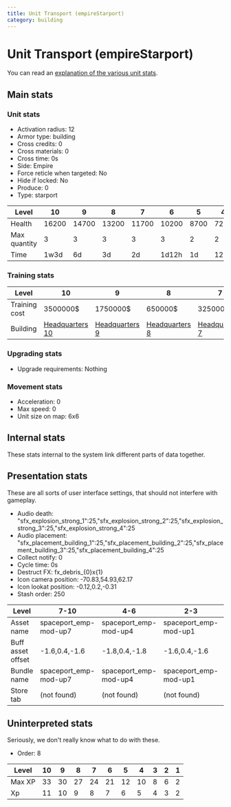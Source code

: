 ```yaml
---
title: Unit Transport (empireStarport)
category: building
---
```


# Unit Transport (empireStarport)

You can read an [explanation  of the various unit stats](unitexplained.md).

## Main stats

### Unit stats

  * Activation radius: 12
  * Armor type: building
  * Cross credits: 0
  * Cross materials: 0
  * Cross time: 0s
  * Side: Empire
  * Force reticle when targeted: No
  * Hide if locked: No
  * Produce: 0
  * Type: starport

|Level       |10   |9    |8    |7    |6    |5   |4   |3   |2   |1    |
|------------|-----|-----|-----|-----|-----|----|----|----|----|-----|
|Health      |16200|14700|13200|11700|10200|8700|7200|5400|4500|3000 |
|Max quantity|3    |3    |3    |3    |3    |2   |2   |2   |2   |1    |
|Time        |1w3d |6d   |3d   |2d   |1d12h|1d  |12h |2h  |15m |1m30s|


### Training stats

|Level        |10                              |9                              |8                              |7                              |6                              |5                              |4                              |3                              |2                              |1                              |
|-------------|--------------------------------|-------------------------------|-------------------------------|-------------------------------|-------------------------------|-------------------------------|-------------------------------|-------------------------------|-------------------------------|-------------------------------|
|Training cost|3500000$                        |1750000$                       |650000$                        |325000$                        |225000$                        |65000$                         |25000$                         |8000$                          |2000$                          |1400$                          |
|Building     |[Headquarters 10](empireHQ.html)|[Headquarters 9](empireHQ.html)|[Headquarters 8](empireHQ.html)|[Headquarters 7](empireHQ.html)|[Headquarters 6](empireHQ.html)|[Headquarters 5](empireHQ.html)|[Headquarters 4](empireHQ.html)|[Headquarters 3](empireHQ.html)|[Headquarters 2](empireHQ.html)|[Headquarters 2](empireHQ.html)|


### Upgrading stats

  * Upgrade requirements: Nothing

### Movement stats

  * Acceleration: 0
  * Max speed: 0
  * Unit size on map: 6x6

## Internal stats

These stats internal to the system link different parts of data together.


## Presentation stats

These are all sorts of user interface settings, that should not interfere with gameplay.

  * Audio death: "sfx_explosion_strong_1":25,"sfx_explosion_strong_2":25,"sfx_explosion_strong_3":25,"sfx_explosion_strong_4":25
  * Audio placement: "sfx_placement_building_1":25,"sfx_placement_building_2":25,"sfx_placement_building_3":25,"sfx_placement_building_4":25
  * Collect notify: 0
  * Cycle time: 0s
  * Destruct FX: fx_debris_{0}x{1}
  * Icon camera position: -70.83,54.93,62.17
  * Icon lookat position: -0.12,0.2,-0.31
  * Stash order: 250

|Level            |7-10                 |4-6                  |2-3                  |1                    |
|-----------------|---------------------|---------------------|---------------------|---------------------|
|Asset name       |spaceport_emp-mod-up7|spaceport_emp-mod-up4|spaceport_emp-mod-up1|spaceport_emp-mod-up1|
|Buff asset offset|-1.6,0.4,-1.6        |-1.8,0.4,-1.8        |-1.6,0.4,-1.6        |-1.6,0.4,-1.6        |
|Bundle name      |spaceport_emp-mod-up7|spaceport_emp-mod-up4|spaceport_emp-mod-up1|spaceport_emp-mod-up1|
|Store tab        |(not found)          |(not found)          |(not found)          |army                 |


## Uninterpreted stats

Seriously, we don't really know what to do with these.

  * Order: 8

|Level |10|9 |8 |7 |6 |5 |4 |3|2|1|
|------|--|--|--|--|--|--|--|-|-|-|
|Max XP|33|30|27|24|21|12|10|8|6|2|
|Xp    |11|10|9 |8 |7 |6 |5 |4|3|2|


